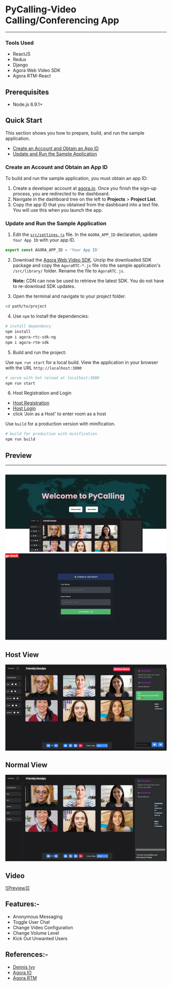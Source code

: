 # PyCalling-Video Calling/Conferencing App
---
### Tools Used
* ReactJS
* Redux
* Django
* Agora Web Video SDK
* Agora RTM-React
## Prerequisites

- Node.js 6.9.1+


## Quick Start

This section shows you how to prepare, build, and run the sample application.

- [Create an Account and Obtain an App ID](#create-an-account-and-obtain-an-app-id)
- [Update and Run the Sample Application](#update-and-run-the-sample-application) 


### Create an Account and Obtain an App ID
To build and run the sample application, you must obtain an app ID: 

1. Create a developer account at [agora.io](https://dashboard.agora.io/signin/). Once you finish the sign-up process, you are redirected to the dashboard.
2. Navigate in the dashboard tree on the left to **Projects** > **Project List**.
3. Copy the app ID that you obtained from the dashboard into a text file. You will use this when you launch the app.


### Update and Run the Sample Application 

1. Edit the [`src/settings.js`](src/settings.js) file. In the `AGORA_APP_ID` declaration, update `Your App ID` with your app ID.

```JavaScript
export const AGORA_APP_ID = 'Your App ID'
```

2. Download the [Agora Web Video SDK](https://www.agora.io/en/download/). Unzip the downloaded SDK package and copy the `AgoraRTC-*.js` file into the sample application's `/src/library/` folder. Rename the file to `AgoraRTC.js`.

	**Note:** CDN can now be used to retrieve the latest SDK. You do not have to re-download SDK updates.
		
3. Open the terminal and navigate to your project folder.

``` bash
cd path/to/project
```

4. Use `npm` to install the dependencies:

``` bash
# install dependency
npm install
npm i agora-rtc-sdk-ng
npm i agora-rtm-sdk
```

5. Build and run the project:

Use `npm run start` for a local build. View the application in your browser with the URL `http://localhost:3000`


```bash
# serve with hot reload at localhost:3000
npm run start
```
6. Host Registration and Login
*  [Host Registration](https://socioauth-login.herokuapp.com/api/register/)
*  [Host Login](https://socioauth-login.herokuapp.com/api/token/)
*  click 'Join as a Host' to enter room as a host

Use `build` for a production version with minification.

```bash
# build for production with minification
npm run build
```
## Preview 
---
![Landing Page](./src/components/Preview2.png)
![Landing Page](./src/components/Lobby.png)
---
## Host View
![Preview2](./src/components/Preview6.png)
## Normal View
![Preview1](./src/components/Preview5.png)
## Video 
[![Preview3]](https://www.youtube.com/watch?v=CNJ3SwTHBq0)

## Features:-
* Anonymous Messaging 
* Toggle User Chat
* Change Video Configuration
* Change Volume Level
* Kick Out Unwanted Users

## References:-
* [Dennis Ivy](https://www.youtube.com/watch?v=QsH8FL0952k "Dennis Ivy webRTC tut")
* [Agora IO](https://www.agora.io/en/blog/muting-and-unmuting-a-remote-user-in-a-video-call-web "Mute and Unmute Users")
* [Agora RTM](https://agoraio-community.github.io/Agora-RTM-React/)
